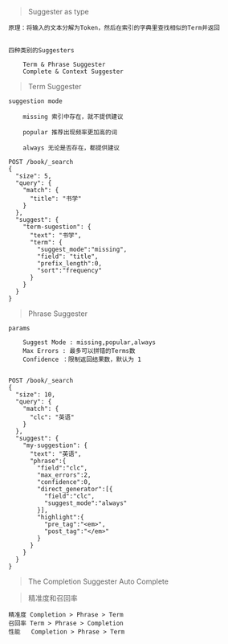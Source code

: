 > Suggester as type


    原理：将输入的文本分解为Token，然后在索引的字典里查找相似的Term并返回


    四种类别的Suggesters

        Term & Phrase Suggester
        Complete & Context Suggester
        
> Term Suggester


    suggestion mode

        missing 索引中存在，就不提供建议

        popular 推荐出现频率更加高的词
        
        always 无论是否存在，都提供建议

    POST /book/_search
    {
      "size": 5,
      "query": {
        "match": {
          "title": "书学"
        }
      },
      "suggest": {
        "term-sugestion": {
          "text": "书学",
          "term": {
            "suggest_mode":"missing",
            "field": "title",
            "prefix_length":0,
            "sort":"frequency"
          }
        }
      }
    }
    
> Phrase Suggester


    params
    
        Suggest Mode : missing,popular,always
        Max Errors : 最多可以拼错的Terms数
        Confidence ：限制返回结果数，默认为 1
        

    POST /book/_search
    {
      "size": 10,
      "query": {
        "match": {
          "clc": "英语"
        }
      },
      "suggest": {
        "my-suggestion": {
          "text": "英语",
          "phrase":{
            "field":"clc",
            "max_errors":2,
            "confidence":0,
            "direct_generator":[{
              "field":"clc",
              "suggest_mode":"always"
            }],
            "highlight":{
              "pre_tag":"<em>",
              "post_tag":"</em>"
            }
          }
        }
      }
    }
    
> The Completion Suggester  Auto Complete


> 精准度和召回率


    精准度 Completion > Phrase > Term
    召回率 Term > Phrase > Completion
    性能   Completion > Phrase > Term

    
    